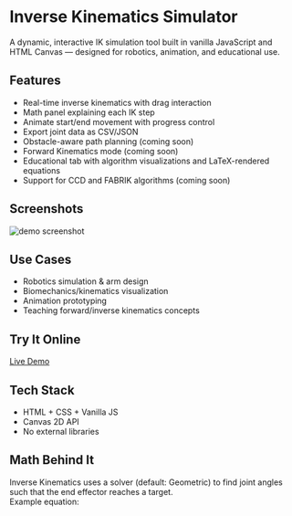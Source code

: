 # Inverse Kinematics Simulator
A dynamic, interactive IK simulation tool built in vanilla JavaScript and HTML Canvas — designed for robotics, animation, and educational use.

## Features
- Real-time inverse kinematics with drag interaction
- Math panel explaining each IK step
- Animate start/end movement with progress control
- Export joint data as CSV/JSON
- Obstacle-aware path planning (coming soon)
- Forward Kinematics mode (coming soon)
- Educational tab with algorithm visualizations and LaTeX-rendered equations
- Support for CCD and FABRIK algorithms (coming soon)

## Screenshots
![demo screenshot](./screenshots/ik-demo.png)

## Use Cases
- Robotics simulation & arm design
- Biomechanics/kinematics visualization
- Animation prototyping
- Teaching forward/inverse kinematics concepts

## Try It Online
[Live Demo](https://yourusername.github.io/ik-simulator)

## Tech Stack
- HTML + CSS + Vanilla JS
- Canvas 2D API
- No external libraries

## Math Behind It
Inverse Kinematics uses a solver (default: Geometric) to find joint angles such that the end effector reaches a target.  
Example equation:

